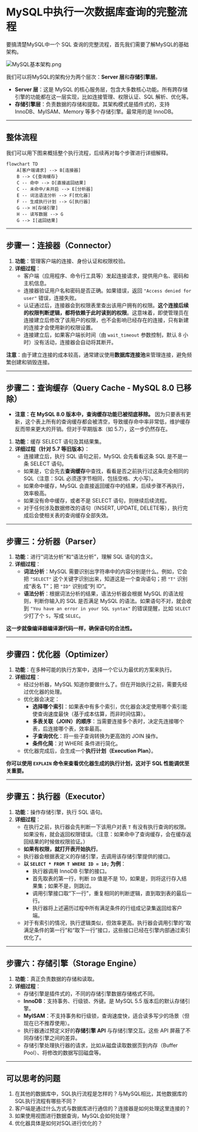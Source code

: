 # MySQL中执行一次数据库查询的完整流程

要搞清楚MySQL中一个 SQL 查询的完整流程，首先我们需要了解MySQL的基础架构。

![MySQL基本架构.png](MySQL逻辑架构.png)

我们可以将MySQL的架构分为两个层次：**Server 层**和**存储引擎层**。

*   **Server 层**：这是 MySQL 的核心服务层，包含大多数核心功能。所有跨存储引擎的功能都在这一层实现，比如连接管理、权限认证、SQL 解析、优化等。
*   **存储引擎层**：负责数据的存储和提取。其架构模式是插件式的，支持 InnoDB、MyISAM、Memory 等多个存储引擎。最常用的是 InnoDB。

---

## 整体流程

我们可以用下图来概括整个执行流程，后续再对每个步骤进行详细解释。

```mermaid
flowchart TD
    A[客户端请求] --> B[连接器]
    B --> C{查询缓存}
    C -- 命中 --> D[直接返回结果]
    C -- 未命中/未开启 --> E[分析器]
    E -- 词法语法分析 --> F[优化器]
    F -- 生成执行计划 --> G[执行器]
    G --> H[存储引擎]
    H -- 读写数据 --> G
    G --> I[返回结果]
```

---

## 步骤一：连接器（Connector）

1.  **功能**：管理客户端的连接、身份认证和权限校验。
2.  **详细过程**：
    *   客户端（应用程序、命令行工具等）发起连接请求，提供用户名、密码和主机信息。
    *   连接器验证用户名和密码是否正确。如果错误，返回 `"Access denied for user"` 错误，连接失败。
    *   认证通过后，连接器会到权限表里查出该用户拥有的权限。**这个连接后续的权限判断逻辑，都将依赖于此时读到的权限**。这意味着，即使管理员在连接建立后修改了该用户的权限，也不会影响已经存在的连接，只有新建的连接才会使用新的权限设置。
    *   连接建立后，如果客户端长时间（由 `wait_timeout` 参数控制，默认 8 小时）没有活动，连接器会自动将其断开。

**注意**：由于建立连接的成本较高，通常建议使用**数据库连接池**来管理连接，避免频繁创建和销毁连接。

---

## 步骤二：查询缓存（Query Cache - MySQL 8.0 已移除）

*   **注意：在 MySQL 8.0 版本中，查询缓存功能已被彻底移除。** 因为只要表有更新，这个表上所有的查询缓存都会被清空，导致缓存命中率非常低，维护缓存反而带来更大的开销。但对于早期版本（如 5.7），这一步仍然存在。

1.  **功能**：缓存 SELECT 语句及其结果集。
2.  **详细过程（针对 5.7 等旧版本）**：
    *   连接建立后，执行 SQL 语句之前，MySQL 会先看看这条 SQL 是不是一条 SELECT 语句。
    *   如果是，它会先去**查询缓存**中查找，看看是否之前执行过这条完全相同的 SQL（注意：SQL 必须逐字节相同，包括空格、大小写）。
    *   如果命中缓存，MySQL 会直接返回缓存中的结果，后续步骤不再执行，效率极高。
    *   如果没有命中缓存，或者不是 SELECT 语句，则继续后续流程。
    *   对于任何涉及数据修改的语句（INSERT, UPDATE, DELETE等），执行完成后会使相关表的查询缓存全部失效。

---

## 步骤三：分析器（Parser）

1.  **功能**：进行“词法分析”和“语法分析”，理解 SQL 语句的含义。
2.  **详细过程**：
    *   **词法分析**：MySQL 需要识别出字符串中的内容分别是什么。例如，它会把 `"SELECT"` 这个关键字识别出来，知道这是一个查询语句；把 `"T"` 识别成“表名 T”；把 `"ID"` 识别成“列 ID”。
    *   **语法分析**：根据词法分析的结果，语法分析器会根据 MySQL 的语法规则，判断你输入的 SQL 是否满足 MySQL 的语法。如果语句不对，就会收到 `"You have an error in your SQL syntax"` 的错误提醒，比如 `SELECT` 少打了个 `S`，写成 `SELEC`。

**这一步就像编译器编译源代码一样，确保语句的合法性。**

---

## 步骤四：优化器（Optimizer）

1.  **功能**：在多种可能的执行方案中，选择一个它认为最优的方案来执行。
2.  **详细过程**：
    *   经过分析器，MySQL 知道你要做什么了。但在开始执行之前，需要先经过优化器的处理。
    *   优化器会决定：
        *   **选择哪个索引**：如果表中有多个索引，优化器会决定使用哪个索引能使查询速度最快（基于成本估算，而非时间估算）。
        *   **多表关联（JOIN）的顺序**：当需要连接多个表时，决定先连接哪个表，后连接哪个表，效率最高。
        *   **子查询优化**：将一些子查询转换为更高效的 JOIN 操作。
        *   **条件化简**：对 WHERE 条件进行简化。
    *   优化器完成后，会生成一个**执行计划（Execution Plan）**。

**你可以使用 `EXPLAIN` 命令来查看优化器生成的执行计划，这对于 SQL 性能调优至关重要。**

---

## 步骤五：执行器（Executor）

1.  **功能**：操作存储引擎，执行 SQL 语句。
2.  **详细过程**：
    *   在执行之前，执行器会先判断一下该用户对表 `T` 有没有执行查询的权限。如果没有，就会返回权限错误。（注意：如果命中了查询缓存，会在缓存返回结果的时候做权限验证。）
    *   **如果有权限，就打开表开始执行**。
    *   执行器会根据表定义的存储引擎，去调用该存储引擎提供的接口。
    *   **以 `SELECT * FROM T WHERE ID = 10;` 为例**：
        *   执行器调用 InnoDB 引擎的接口。
        *   首先取表的第一行，判断 `ID` 值是不是 10，如果是，则将这行存入结果集；如果不是，则跳过。
        *   调用引擎接口取“下一行”，重复相同的判断逻辑，直到取到表的最后一行。
        *   执行器将上述遍历过程中所有满足条件的行组成记录集返回给客户端。
    *   对于有索引的情况，执行逻辑类似，但效率更高。执行器会调用引擎的“取满足条件的第一行”和“取下一行”接口，这些接口已经在引擎内部通过索引优化了。

---

## 步骤六：存储引擎（Storage Engine）

1.  **功能**：真正负责数据的存储和读取。
2.  **详细过程**：
    *   存储引擎是插件式的，不同的存储引擎数据存储格式不同。
    *   **InnoDB**：支持事务、行级锁、外键。是 MySQL 5.5 版本后的默认存储引擎。
    *   **MyISAM**：不支持事务和行级锁，查询速度快，适合读多写少的场景（但现在已不推荐使用）。
    *   执行器通过预定义好的**存储引擎 API** 与存储引擎交互。这些 API 屏蔽了不同存储引擎之间的差异。
    *   存储引擎处理执行器的请求，比如从磁盘读取数据页到内存（Buffer Pool）、将修改的数据写回磁盘等。

---

## 可以思考的问题

1. 在其他的数据库中，SQL执行流程是怎样的？与MySQL相比，其他数据库的SQL执行流程有哪些不同？
2. 客户端是通过什么方式与数据库进行通信的？连接器是如何处理这里连接的？
3. 如果使用视图进行数据查询，MySQL会如何处理？
4. 优化器具体是如何对SQL进行优化的？
